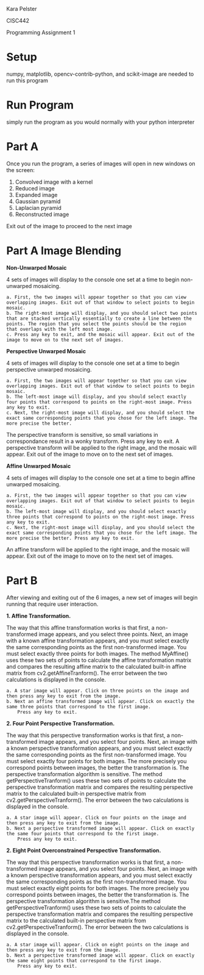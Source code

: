 Kara Pelster

CISC442 

Programming Assignment 1

# Setup

numpy, matplotlib, opencv-contrib-python, and scikit-image are needed to run this program

# Run Program

simply run the program as you would normally with your python interpreter

# Part A

Once you run the program, a series of images will open in new windows on the screen:
1. Convolved image with a kernel
2. Reduced image
3. Expanded image
4. Gaussian pyramid
5. Laplacian pyramid
6. Reconstructed image

Exit out of the image to proceed to the next image

# Part A Image Blending

**Non-Unwarped Mosaic**

4 sets of images will display to the console one set at a time to begin non-unwarped mosaicing. 

    a. First, the two images will appear together so that you can view overlapping images. Exit out of that window to select points to begin mosaic. 
    b. The right-most image will display, and you should select two points that are stacked vertically essentially to create a line between the points. The region that you select the points should be the region that overlaps with the left most image.
    c. Press any key to exit, and the mosaic will appear. Exit out of the image to move on to the next set of images.

**Perspective Unwarped Mosaic**

4 sets of images will display to the console one set at a time to begin perspective unwarped mosaicing. 

    a. First, the two images will appear together so that you can view overlapping images. Exit out of that window to select points to begin mosaic. 
    b. The left-most image will display, and you should select exactly four points that correspond to points on the right-most image. Press any key to exit. 
    c. Next, the right-most image will display, and you should select the exact same corresponding points that you chose for the left image. The more precise the better.

The perspective transform is sensitive, so small variations in correspondance result in a wonky transform.
Press any key to exit. A perspective transform will be applied to the right image, and the mosaic will appear. Exit out of the image to move on to the next set of images.

**Affine Unwarped Mosaic**

4 sets of images will display to the console one set at a time to begin affine unwarped mosaicing. 

    a. First, the two images will appear together so that you can view overlapping images. Exit out of that window to select points to begin mosaic. 
    b. The left-most image will display, and you should select exactly three points that correspond to points on the right-most image. Press any key to exit. 
    c. Next, the right-most image will display, and you should select the exact same corresponding points that you chose for the left image. The more precise the better. Press any key to exit. 

An affine transform will be applied to the right image, and the mosaic will appear. 
Exit out of the image to move on to the next set of images.

# Part B

After viewing and exiting out of the 6 images, a new set of images will begin running that require user interaction.

**1. Affine Transformation.**

   The way that this affine transformation works is that first, a non-transformed image appears, and you select three points. 
   Next, an image with a known affine transformation appears, and you must select exactly the same corresponding points as the 
   first non-transformed image. You must select exactly three points for both images. The method MyAffine() uses these two sets of points to calculate the affine transformation matrix and compares
   the resulting affine matrix to the calculated built-in affine matrix from cv2.getAffineTranform(). The error between the two
   calculations is displayed in the console.
    
    a. A star image will appear. Click on three points on the image and then press any key to exit from the image.
    b. Next an affine transformed image will appear. Click on exactly the same three points that correspond to the first image.
        Press any key to exit.
   
**2. Four Point Perspective Transformation.**

   The way that this perspective transformation works is that first, a non-transformed image appears, and you select four points. 
   Next, an image with a known perspective transformation appears, and you must select exactly the same corresponding points as the 
   first non-transformed image. You must select exactly four points for both images. The more precisely you correspond points between images, the better 
   the transformation is. The perspective transformation algorithm is sensitive. The method getPerspectiveTranform() uses these two sets of points to calculate the perspective transformation matrix and compares
   the resulting perspective matrix to the calculated built-in perspective matrix from cv2.getPerspectiveTranform(). The error between the two
   calculations is displayed in the console.

    a. A star image will appear. Click on four points on the image and then press any key to exit from the image.
    b. Next a perspective transformed image will appear. Click on exactly the same four points that correspond to the first image.
        Press any key to exit.
   
**2. Eight Point Overconstrained Perspective Transformation.**

   The way that this perspective transformation works is that first, a non-transformed image appears, and you select four points. 
   Next, an image with a known perspective transformation appears, and you must select exactly the same corresponding points as the 
   first non-transformed image. You must select exactly eight points for both images.  The more precisely you correspond points between images, the better 
   the transformation is. The perspective transformation algorithm is sensitive.The method getPerspectiveTranform() uses these two sets of points to calculate the perspective transformation matrix and compares
   the resulting perspective matrix to the calculated built-in perspective matrix from cv2.getPerspectiveTranform(). The error between the two
   calculations is displayed in the console.
    
    a. A star image will appear. Click on eight points on the image and then press any key to exit from the image.
    b. Next a perspective transformed image will appear. Click on exactly the same eight points that correspond to the first image.
        Press any key to exit.

